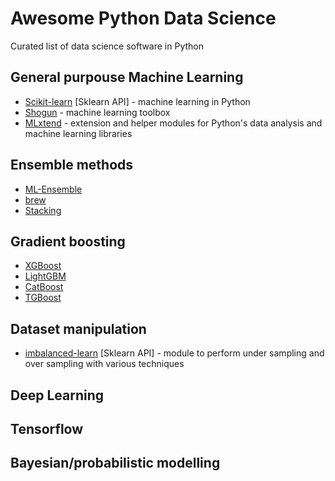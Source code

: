 # Awesome Python Data Science
Curated list of data science software in Python


## General purpouse Machine Learning
* [Scikit-learn](http://scikit-learn.org/stable/) [Sklearn API] - machine learning in Python
* [Shogun](http://www.shogun-toolbox.org/) - machine learning toolbox
* [MLxtend](https://github.com/rasbt/mlxtend) - extension and helper modules for Python's data analysis and machine learning libraries

## Ensemble methods
* [ML-Ensemble](http://ml-ensemble.com/)
* [brew](https://github.com/viisar/brew)
* [Stacking](https://github.com/ikki407/stacking)

## Gradient boosting
* [XGBoost](https://github.com/dmlc/xgboost)
* [LightGBM](https://github.com/Microsoft/LightGBM)
* [CatBoost](https://github.com/catboost/catboost)
* [TGBoost](https://github.com/wepe/tgboost)

## Dataset manipulation
* [imbalanced-learn](https://github.com/scikit-learn-contrib/imbalanced-learn) [Sklearn API] - module to perform under sampling and over sampling with various techniques


## Deep Learning

## Tensorflow







## Bayesian/probabilistic modelling
